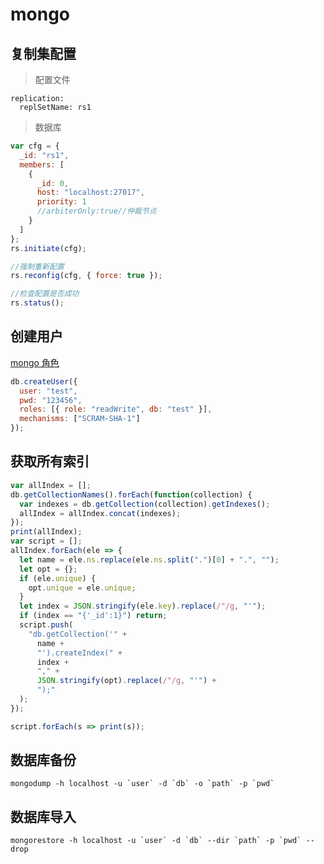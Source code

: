 # mongo

## 复制集配置

> 配置文件

```text
replication:
  replSetName: rs1
```

> 数据库

```js
var cfg = {
  _id: "rs1",
  members: [
    {
      _id: 0,
      host: "localhost:27017",
      priority: 1
      //arbiterOnly:true//仲裁节点
    }
  ]
};
rs.initiate(cfg);

//强制重新配置
rs.reconfig(cfg, { force: true });

//检查配置是否成功
rs.status();
```

## 创建用户

[mongo 角色](https://docs.mongodb.com/manual/reference/built-in-roles/index.html)

```js
db.createUser({
  user: "test",
  pwd: "123456",
  roles: [{ role: "readWrite", db: "test" }],
  mechanisms: ["SCRAM-SHA-1"]
});
```

## 获取所有索引

```js
var allIndex = [];
db.getCollectionNames().forEach(function(collection) {
  var indexes = db.getCollection(collection).getIndexes();
  allIndex = allIndex.concat(indexes);
});
print(allIndex);
var script = [];
allIndex.forEach(ele => {
  let name = ele.ns.replace(ele.ns.split(".")[0] + ".", "");
  let opt = {};
  if (ele.unique) {
    opt.unique = ele.unique;
  }
  let index = JSON.stringify(ele.key).replace(/"/g, "'");
  if (index == "{'_id':1}") return;
  script.push(
    "db.getCollection('" +
      name +
      "').createIndex(" +
      index +
      "," +
      JSON.stringify(opt).replace(/"/g, "'") +
      ");"
  );
});

script.forEach(s => print(s));
```

## 数据库备份

```
mongodump -h localhost -u `user` -d `db` -o `path` -p `pwd`
```

## 数据库导入

```
mongorestore -h localhost -u `user` -d `db` --dir `path` -p `pwd` --drop
```
